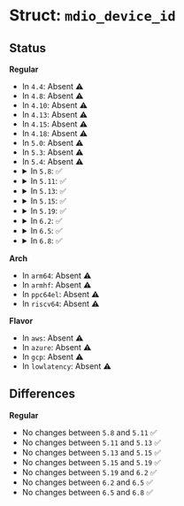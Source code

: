 # Struct: <code>mdio_device_id</code>

## Status
<b>Regular</b>
<ul>
<li>
In <code>4.4</code>: Absent ⚠️
</li>
<li>
In <code>4.8</code>: Absent ⚠️
</li>
<li>
In <code>4.10</code>: Absent ⚠️
</li>
<li>
In <code>4.13</code>: Absent ⚠️
</li>
<li>
In <code>4.15</code>: Absent ⚠️
</li>
<li>
In <code>4.18</code>: Absent ⚠️
</li>
<li>
In <code>5.0</code>: Absent ⚠️
</li>
<li>
In <code>5.3</code>: Absent ⚠️
</li>
<li>
In <code>5.4</code>: Absent ⚠️
</li>
<li>
<details>
<summary>In <code>5.8</code>: ✅</summary>

```c
struct mdio_device_id {
    __u32 phy_id;
    __u32 phy_id_mask;
};
```
</details>
</li>
<li>
<details>
<summary>In <code>5.11</code>: ✅</summary>

```c
struct mdio_device_id {
    __u32 phy_id;
    __u32 phy_id_mask;
};
```
</details>
</li>
<li>
<details>
<summary>In <code>5.13</code>: ✅</summary>

```c
struct mdio_device_id {
    __u32 phy_id;
    __u32 phy_id_mask;
};
```
</details>
</li>
<li>
<details>
<summary>In <code>5.15</code>: ✅</summary>

```c
struct mdio_device_id {
    __u32 phy_id;
    __u32 phy_id_mask;
};
```
</details>
</li>
<li>
<details>
<summary>In <code>5.19</code>: ✅</summary>

```c
struct mdio_device_id {
    __u32 phy_id;
    __u32 phy_id_mask;
};
```
</details>
</li>
<li>
<details>
<summary>In <code>6.2</code>: ✅</summary>

```c
struct mdio_device_id {
    __u32 phy_id;
    __u32 phy_id_mask;
};
```
</details>
</li>
<li>
<details>
<summary>In <code>6.5</code>: ✅</summary>

```c
struct mdio_device_id {
    __u32 phy_id;
    __u32 phy_id_mask;
};
```
</details>
</li>
<li>
<details>
<summary>In <code>6.8</code>: ✅</summary>

```c
struct mdio_device_id {
    __u32 phy_id;
    __u32 phy_id_mask;
};
```
</details>
</li>
</ul>
<b>Arch</b>
<ul>
<li>
In <code>arm64</code>: Absent ⚠️
</li>
<li>
In <code>armhf</code>: Absent ⚠️
</li>
<li>
In <code>ppc64el</code>: Absent ⚠️
</li>
<li>
In <code>riscv64</code>: Absent ⚠️
</li>
</ul>
<b>Flavor</b>
<ul>
<li>
In <code>aws</code>: Absent ⚠️
</li>
<li>
In <code>azure</code>: Absent ⚠️
</li>
<li>
In <code>gcp</code>: Absent ⚠️
</li>
<li>
In <code>lowlatency</code>: Absent ⚠️
</li>
</ul>

## Differences
<b>Regular</b>
<ul>
<li>
No changes between <code>5.8</code> and <code>5.11</code> ✅
</li>
<li>
No changes between <code>5.11</code> and <code>5.13</code> ✅
</li>
<li>
No changes between <code>5.13</code> and <code>5.15</code> ✅
</li>
<li>
No changes between <code>5.15</code> and <code>5.19</code> ✅
</li>
<li>
No changes between <code>5.19</code> and <code>6.2</code> ✅
</li>
<li>
No changes between <code>6.2</code> and <code>6.5</code> ✅
</li>
<li>
No changes between <code>6.5</code> and <code>6.8</code> ✅
</li>
</ul>
